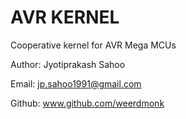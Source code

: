 AVR KERNEL
================

Cooperative kernel for AVR Mega MCUs

Author: Jyotiprakash Sahoo

Email: jp.sahoo1991@gmail.com

Github: www.github.com/weerdmonk
